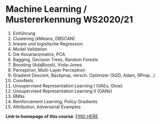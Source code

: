 # Machine Learning / Mustererkennung WS2020/21
1. Einführung
2. Clustering (kMeans, DBSCAN)  
3. lineare und logistische Regression 
4. Model Validation
5. Die Kovarianzmatrix, PCA 
6. Bagging, Decision Trees, Random Forests 
7. Boosting (AdaBoost), Viola-Jones 
8. Perceptron, Multi-Layer Perceptron
9. Gradient Descent, Backprop, versch. Optimizer (SGD, Adam, RProp...)
10. ConvNets
11. Unsupervised Representation Learning I  (VAEs, Glow)
12.  Unsupervised Representation Learning II (GANs)
13. RNNs
14. Reinforcement Learning, Policy Gradients
15. Attribution, Adversarial Examples

__Link to homepage of this course__: [FIND HERE](https://mycampus.imp.fu-berlin.de/portal/site/6e8f026c-42be-42e0-93d9-a22d388c5c66/page/1a6612cb-0425-471f-a2b6-cc7d4cd487a5)
